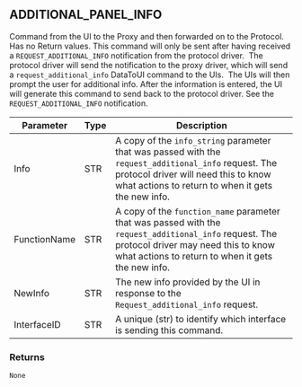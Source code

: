 ## ADDITIONAL\_PANEL\_INFO

Command from the UI to the Proxy and then forwarded on to the Protocol. Has no Return values. This command will only be sent after having received a `REQUEST_ADDITIONAL_INFO` notification from the protocol driver.  The protocol driver will send the notification to the proxy driver, which will send a `request_additional_info` DataToUI command to the UIs.  The UIs will then prompt the user for additional info. After the information is entered, the UI will generate this command to send back to the protocol driver. See the `REQUEST_ADDITIONAL_INFO` notification.


| Parameter    | Type | Description                                                                                                                                                                                        |
| ------------ | ---- | -------------------------------------------------------------------------------------------------------------------------------------------------------------------------------------------------- |
| Info         | STR  | A copy of the `info_string` parameter that was passed with the `request_additional_info` request. The protocol driver will need this to know what actions to return to when it gets the new info.  |
| FunctionName | STR  | A copy of the `function_name` parameter that was passed with the `request_additional_info` request. The protocol driver may need this to know what actions to return to when it gets the new info. |
| NewInfo      | STR  | The new info provided by the UI in response to the `Request_additional_info` request.                                                                                                              |
| InterfaceID  | STR  | A unique (str) to identify which interface is sending this command.                                                                                                                                |


### Returns

`None`

